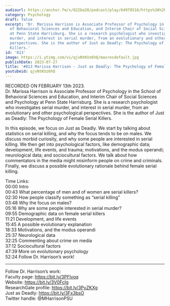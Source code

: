 ```yaml
---
audiourl: https://anchor.fm/s/822ba20/podcast/play/64978516/https%3A%2F%2Fd3ctxlq1ktw2nl.cloudfront.net%2Fstaging%2F2023-1-13%2F62e1051d-2c30-f0ef-71e2-9dbe63f172af.m4a
category: Psychology
draft: false
excerpt: 'Dr. Marissa Harrison is Associate Professor of Psychology in the School
  of Behavioral Sciences and Education, and Interim Chair of Social Sciences and Psychology
  at Penn State Harrisburg. She is a research psychologist who investigates serial
  murder, and interest in serial murder, from an evolutionary and other psychological
  perspectives. She is the author of Just as Deadly: The Psychology of Female Serial
  Killers.'
id: '813'
image: https://i.ytimg.com/vi/qjvNtKUz6hQ/maxresdefault.jpg
publishDate: 2023-07-27
title: '#813 Marissa Harrison - Just as Deadly: The Psychology of Female Serial Killers'
youtubeid: qjvNtKUz6hQ
---
```

<div class="timelinks">

RECORDED ON FEBRUARY 13th 2023.  
Dr. Marissa Harrison is Associate Professor of Psychology in the School of Behavioral Sciences and Education, and Interim Chair of Social Sciences and Psychology at Penn State Harrisburg. She is a research psychologist who investigates serial murder, and interest in serial murder, from an evolutionary and other psychological perspectives. She is the author of Just as Deadly: The Psychology of Female Serial Killers.

In this episode, we focus on Just as Deadly. We start by talking about statistics on serial killing, and why the focus tends to be on males. We discuss morbid curiosity, and why some people are interested in serial killing. We then get into psychological factors, like demographic data; development, life events, and trauma; motivations, and the modus operandi; neurological data; and sociocultural factors. We talk about how commentators in the media might misinform people on crime and criminals. Finally, we discuss a possible evolutionary rationale behind female serial killing.

Time Links:  
<time>00:00</time> Intro  
<time>00:43</time> What percentage of men and of women are serial killers?  
<time>02:30</time> How people classify something as “serial killing”  
<time>03:48</time> Why the focus on males?  
<time>05:16</time> Why are some people interested in serial murder?  
<time>09:55</time> Demographic data on female serial killers  
<time>11:21</time> Development, and life events  
<time>15:45</time> A possible evolutionary explanation  
<time>18:33</time> Motivations, and the modus operandi  
<time>25:37</time> Neurological data  
<time>32:25</time> Commenting about crime on media  
<time>37:12</time> Sociocultural factors  
<time>47:39</time> More on evolutionary psychology  
<time>52:24</time> Follow Dr. Harrison’s work!

---

Follow Dr. Harrison’s work:  
Faculty page: https://bit.ly/3PFlvoq  
Website: https://bit.ly/3V0FcIg  
ResearchGate profile: https://bit.ly/3PyZKXg  
Just as Deadly: https://bit.ly/3Fx3bsO  
Twitter handle: @MHarrisonPSU
</div>

